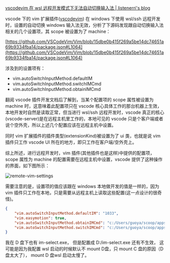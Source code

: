 
[vscodevim 在 wsl 远程开发模式下无法自动切换输入法 | listenerri's blog](https://listenerri.com/2023/06/26/vscodevim-%E5%9C%A8-wsl-%E8%BF%9C%E7%A8%8B%E5%BC%80%E5%8F%91%E6%A8%A1%E5%BC%8F%E4%B8%8B%E6%97%A0%E6%B3%95%E8%87%AA%E5%8A%A8%E5%88%87%E6%8D%A2%E8%BE%93%E5%85%A5%E6%B3%95/)

vscode 下的 vim 扩展插件([vscodevim](https://github.com/VSCodeVim/Vim)) 在 windows 下使用 wsl/ssh 远程开发时，设置的自动切换 windows 输入法无效，分析了下源码发现跟自动切换输入法相关的几个设置项，其 scope 被设置为了 machine：

[https://github.com/VSCodeVim/Vim/blob/15dbe0b415f269a5be14dc74651a69b9334fba14/package.json#L1064](https://github.com/VSCodeVim/Vim/blob/15dbe0b415f269a5be14dc74651a69b9334fba14/package.json#L1064)

涉及到的设置项有：

- vim.autoSwitchInputMethod.defaultIM
- vim.autoSwitchInputMethod.switchIMCmd
- vim.autoSwitchInputMethod.obtainIMCmd

翻阅 vscode 插件开发文档后了解到，当某个配置项的 scope 属性被设置为 machine 时，这意味着此配置项只在 vscode 核心具体工作的那台机器上生效，本地开发时自然是读取正常，但当进行 wsl/ssh 远程开发时，vscode 真正的核心(vscode-server)是在远程主机里工作的，本地可见的 vscode 只是个客户端或者说个空外壳，所以上述几个配置应该在远程主机中设置。

同时 vim 扩展插件的插件类型(extensionKind)被设置为了 ui 类，也就是说 vim 插件只工作 vscode UI 所在的地方，即只工作在客户端/空外壳上。

综上所述，进行远程开发时，vim 插件(其他插件也是这样)中提供的配置项，scope 属性为 machine 的配置需要在远程主机中设置，vscode 提供了这种操作的界面，如下图所示：

![remote-vim-settings](https://listenerri.com/2023/06/26/vscodevim-%E5%9C%A8-wsl-%E8%BF%9C%E7%A8%8B%E5%BC%80%E5%8F%91%E6%A8%A1%E5%BC%8F%E4%B8%8B%E6%97%A0%E6%B3%95%E8%87%AA%E5%8A%A8%E5%88%87%E6%8D%A2%E8%BE%93%E5%85%A5%E6%B3%95/remote-vim-settings.png)

需要注意的是，设置项的值应该跟在 windows 本地做开发的值是一样的，因为 vim 插件只工作在本地，只是需要从远程主机上读取这些配置(这一点设计的很奇怪)。


```json
{
    "vim.autoSwitchInputMethod.defaultIM": "1033",
    "vim.easymotion": true,
    "vim.autoSwitchInputMethod.obtainIMCmd": "c:/Users/guoya/scoop/apps/im-select/current/im-select.exe",
    "vim.autoSwitchInputMethod.switchIMCmd": "c:/Users/guoya/scoop/apps/im-select/current/im-select.exe {im}"
}
```

我在 D 盘下也有 im-select.exe， 但是配置成 D:/im-select.exe 还有不生效， 这可能是因为我配置 wsl 启动的时候默认不 mount D盘，只 mount C 盘的原因（D盘太大了）， mount D 盘wsl 启动太慢了。